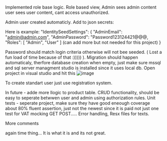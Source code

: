 Implemented role base logic. Role based view, Admin sees admin content user sees user content, cant access unauthorized.

Admin user created automaticly. Add to json secrets:

Here is example:
 "IdentitySeedSettings": {
     "AdminEmail": "admin@admin.com",
     "AdminPassword": "Password123124421@@@,
     "Roles": [ "Admin", "User" ] (can add more but not needed for this project)
 }

Password should match login criteria otherwise will not bee seeded. ( Lost a fun load of time because of that :))))) ).
Migration should happen automaticaly, therfore database creation when empty, just make sure mssql and sql server managment studio is installed since it uses local db.
Open project in visual studio  and hit this ![image](https://github.com/user-attachments/assets/06d379c2-37d2-4b13-b64c-79e99a8edf17)

To create standart user just use registration system.

In future - adde more llogic to product table.
CRUD functionality, should be easy to seperate betwwen user and admin using authorization rules.
Unit tests - seperate project, make sure they have good eneough coverage about 80% fluent assertion, just not the newest since it is paid not just one test for VAT mocking GET POST.....
Error handling, 
Resx files for texts.

More comments <summary><summary> again time thing...
It is what it is and its not great.



